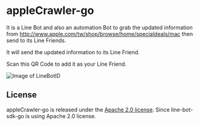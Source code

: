 # appleCrawler-go

It is a Line Bot and also an automation Bot to grab the updated information from http://www.apple.com/tw/shop/browse/home/specialdeals/mac then send to its Line Friends. 

It will send the updated information to its Line Friend. 

Scan this QR Code to add it as your Line Friend. 

![Image of LineBotID](https://grimmer.io/images/qr-code-apple-line-bot.png)

## License

appleCrawler-go is released under the [Apache 2.0 license][license]. Since line-bot-sdk-go is using Apache 2.0 license. 

[license]: LICENSE.md


